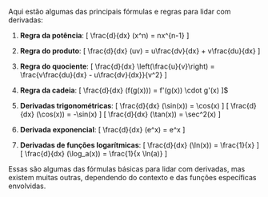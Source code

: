 Aqui estão algumas das principais fórmulas e regras para lidar com derivadas:

1. **Regra da potência**:
   \[ \frac{d}{dx} (x^n) = nx^{n-1} \]

2. **Regra do produto**:
   \[ \frac{d}{dx} (uv) = u\frac{dv}{dx} + v\frac{du}{dx} \]

3. **Regra do quociente**:
   \[ \frac{d}{dx} \left(\frac{u}{v}\right) = \frac{v\frac{du}{dx} - u\frac{dv}{dx}}{v^2} \]

4. **Regra da cadeia**:
   \[ \frac{d}{dx} (f(g(x))) = f'(g(x)) \cdot g'(x) \]$

5. **Derivadas trigonométricas**:
   \[ \frac{d}{dx} (\sin(x)) = \cos(x) \]
   \[ \frac{d}{dx} (\cos(x)) = -\sin(x) \]
   \[ \frac{d}{dx} (\tan(x)) = \sec^2(x) \]

6. **Derivada exponencial**:
   \[ \frac{d}{dx} (e^x) = e^x \]

7. **Derivadas de funções logarítmicas**:
   \[ \frac{d}{dx} (\ln(x)) = \frac{1}{x} \]
   \[ \frac{d}{dx} (\log_a(x)) = \frac{1}{x \ln(a)} \]

Essas são algumas das fórmulas básicas para lidar com derivadas, mas existem muitas outras, dependendo do contexto e das funções específicas envolvidas.